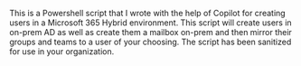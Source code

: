 This is a Powershell script that I wrote with the help of Copilot for creating users in a Microsoft 365 Hybrid environment. This script will create users in on-prem AD as well as create them a mailbox on-prem and then mirror their groups and teams to a user of your choosing. The script has been sanitized for use in your organization.
